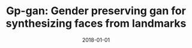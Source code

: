 ---
title: "Gp-gan: Gender preserving gan for synthesizing faces from landmarks"
collection: publications
permalink: /publication/2018-01-01-Gp-gan-Gender-preserving-gan-for-synthesizing-faces-from-landmarks
date: 2018-01-01
venue: 'Proceedings of the International Conference on Pattern Recognition'
citation: ' Xing Di,  Vishwanath Sindagi,  Vishal Patel, &quot;Gp-gan: Gender preserving gan for synthesizing faces from landmarks.&quot; Proceedings of the International Conference on Pattern Recognition, 2018.'
---